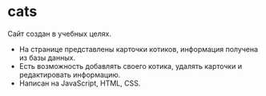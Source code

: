 # cats

Сайт создан в учебных целях. 

- На странице представлены карточки котиков, информация получена из базы данных.
- Есть возможность добавлять своего котика, удалять карточки и редактировать информацию.
- Написан на JavaScript, HTML, CSS.
